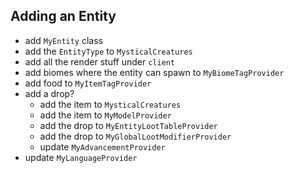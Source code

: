 ## Adding an Entity
* add `MyEntity` class
* add the `EntityType` to `MysticalCreatures`
* add all the render stuff under `client`
* add biomes where the entity can spawn to `MyBiomeTagProvider`
* add food to `MyItemTagProvider`
* add a drop?
  * add the item to `MysticalCreatures`
  * add the item to `MyModelProvider`
  * add the drop to `MyEntityLootTableProvider`
  * add the drop to `MyGlobalLootModifierProvider`
  * update `MyAdvancementProvider`
* update `MyLanguageProvider`